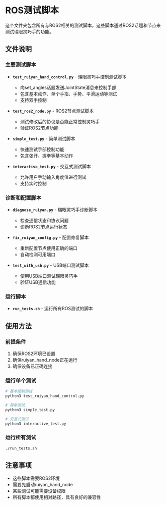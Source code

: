 # ROS测试脚本

这个文件夹包含所有与ROS2相关的测试脚本，这些脚本通过ROS2话题和节点来测试瑞眼灵巧手的功能。

## 文件说明

### 主要测试脚本
- **`test_ruiyan_hand_control.py`** - 瑞眼灵巧手控制测试脚本
  - 向set_angles话题发送JointState消息来控制手部
  - 包含基本动作、单个手指、手势、平滑运动等测试
  - 支持双手控制

- **`test_ros2_node.py`** - ROS2节点测试脚本
  - 测试修改后的协议是否能正常控制灵巧手
  - 验证ROS2节点功能

- **`simple_test.py`** - 简单测试脚本
  - 快速测试手部控制功能
  - 包含张开、握拳等基本动作

- **`interactive_test.py`** - 交互式测试脚本
  - 允许用户手动输入角度值进行测试
  - 支持实时控制

### 诊断和配置脚本
- **`diagnose_ruiyan.py`** - 瑞眼灵巧手诊断脚本
  - 检查通信状态和协议问题
  - 诊断ROS2节点运行状态

- **`fix_ruiyan_config.py`** - 配置修复脚本
  - 重新配置节点使用正确的端口
  - 自动检测可用端口

- **`test_with_usb.py`** - USB端口测试脚本
  - 使用USB端口测试瑞眼灵巧手
  - 验证USB通信功能

### 运行脚本
- **`run_tests.sh`** - 运行所有ROS测试的脚本

## 使用方法

### 前提条件
1. 确保ROS2环境已设置
2. 确保ruiyan_hand_node正在运行
3. 确保设备已正确连接

### 运行单个测试
```bash
# 基本控制测试
python3 test_ruiyan_hand_control.py

# 简单测试
python3 simple_test.py

# 交互式测试
python3 interactive_test.py
```

### 运行所有测试
```bash
./run_tests.sh
```

## 注意事项
- 这些脚本需要ROS2环境
- 需要先启动ruiyan_hand_node
- 某些测试可能需要设备权限
- 所有脚本都使用相对路径，具有良好的兼容性